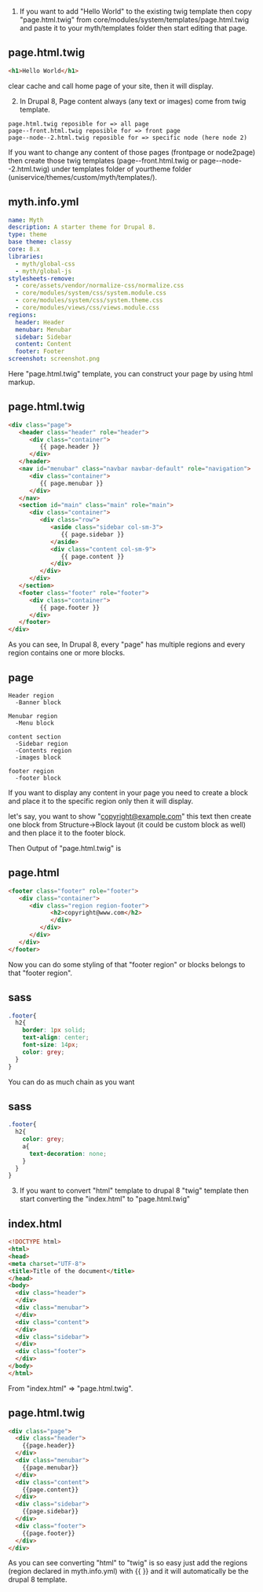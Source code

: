 1. If you want to add "Hello World" to the existing twig template then copy "page.html.twig" from core/modules/system/templates/page.html.twig and paste it to your myth/templates folder then start editing that page.

page.html.twig
---------------
```html
<h1>Hello World</h1>
```

clear cache and call home page of your site, then it will display.

2. In Drupal 8, Page content always (any text or images) come from twig template. 

```
page.html.twig reposible for => all page
page--front.html.twig reposible for => front page
page--node--2.html.twig reposible for => specific node (here node 2)
```

If you want to change any content of those pages (frontpage or node2page) then create those twig templates (page--front.html.twig or page--node--2.html.twig) under templates folder of yourtheme folder (uniservice/themes/custom/myth/templates/).

myth.info.yml
-------------
```yml
name: Myth
description: A starter theme for Drupal 8.
type: theme
base theme: classy
core: 8.x
libraries:
  - myth/global-css
  - myth/global-js
stylesheets-remove:
  - core/assets/vendor/normalize-css/normalize.css
  - core/modules/system/css/system.module.css
  - core/modules/system/css/system.theme.css
  - core/modules/views/css/views.module.css
regions:
  header: Header
  menubar: Menubar
  sidebar: Sidebar
  content: Content
  footer: Footer
screenshot: screenshot.png
```

Here "page.html.twig" template, you can construct your page by using html markup.

page.html.twig
---------------
```html
<div class="page">
   <header class="header" role="header">
      <div class="container">
         {{ page.header }}
      </div>
   </header>
   <nav id="menubar" class="navbar navbar-default" role="navigation">
      <div class="container">
         {{ page.menubar }}
      </div>
   </nav>
   <section id="main" class="main" role="main">
      <div class="container">
         <div class="row">
            <aside class="sidebar col-sm-3">
               {{ page.sidebar }}
            </aside>
            <div class="content col-sm-9">
               {{ page.content }}
            </div>
         </div>
      </div>
   </section>
   <footer class="footer" role="footer">
      <div class="container">
         {{ page.footer }}
      </div>
   </footer>
</div>
```

As you can see, In Drupal 8, every "page" has multiple regions and every region contains one or more blocks.

page
-----
```
Header region
  -Banner block

Menubar region
  -Menu block

content section
  -Sidebar region
  -Contents region
  -images block

footer region
  -footer block
```

If you want to display any content in your page you need to create a block and place it to the specific region only then it will display.

let's say, you want to show "copyright@example.com" this text then create one block from Structure->Block layout (it could be custom block as well) and then place it to the footer block.

Then Output of "page.html.twig" is 

page.html
-------------
```html
<footer class="footer" role="footer">
   <div class="container">
      <div class="region region-footer">
            <h2>copyright@www.com</h2>
            </div>
         </div>
      </div>
   </div>
</footer>
```

Now you can do some styling of that "footer region" or blocks belongs to that "footer region".

sass
-----
```css
.footer{
  h2{
    border: 1px solid;
    text-align: center;
    font-size: 14px;
    color: grey;
  }
}
```

You can do as much chain as you want

sass
-----
```css
.footer{
  h2{
    color: grey;
    a{
      text-decoration: none;
    }
  }
}
```

3. If you want to convert "html" template to drupal 8 "twig" template then start converting the "index.html" to "page.html.twig"

index.html
----------
```html
<!DOCTYPE html>
<html>
<head>
<meta charset="UTF-8">
<title>Title of the document</title>
</head>
<body>
  <div class="header">
  </div>
  <div class="menubar">
  </div>
  <div class="content">
  </div>
  <div class="sidebar">
  </div>
  <div class="footer">
  </div>
</body>
</html>
```

From "index.html" => "page.html.twig".

page.html.twig
---------------
```html
<div class="page">
  <div class="header">
    {{page.header}}
  </div>
  <div class="menubar">
    {{page.menubar}}
  </div>
  <div class="content">
    {{page.content}}
  </div>
  <div class="sidebar">
    {{page.sidebar}}
  </div>
  <div class="footer">
    {{page.footer}}
  </div>
</div>
```

As you can see converting "html" to "twig" is so easy just add the regions (region declared in myth.info.yml) with {{ }} and it will automatically be the drupal 8 template.
